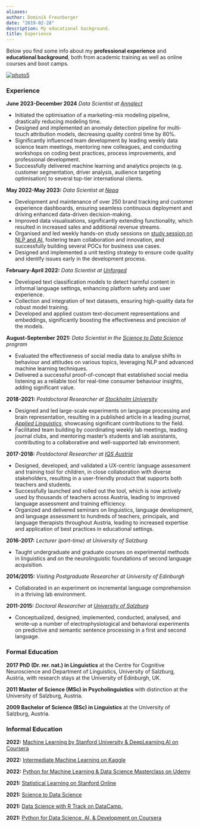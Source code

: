 ```yaml
---
aliases:
author: Dominik Freunberger
date: "2019-02-28"
description: My educational background.
title: Experience
---
```

Below you find some info about my __professional experience__ and __educational background__, both from academic training as well as online courses and boot camps.

[![photo5](/photo5.png)](/large5.jpeg)

### Experience
__June 2023-December 2024__ _Data Scientist at [Annalect](https://annalectnordics.com/)_

  - Initiated the optimisation of a marketing-mix modeling pipeline, drastically reducing modeling time.
  - Designed and implemented an anomaly detection pipeline for multi-touch attribution models, decreasing quality control time by 80%.
  - Significantly influenced team development by leading weekly data science team meetings, mentoring new colleagues, and conducting workshops on coding best practices, process improvements, and professional development.
  - Successfully delivered machine learning and analytics projects (e.g. customer segmentation, driver analysis, audience targeting optimisation) to several top-tier international clients.

__May 2022-May 2023:__ _Data Scientist at [Nepa](https://nepa.se/)_

  - Development and maintenance of over 250 brand tracking and customer experience dashboards, ensuring seamless continuous deployment and driving enhanced data-driven decision-making.
  - Improved data visualisations, significantly extending functionality, which resulted in increased sales and additional revenue streams.
  - Organised and led weekly hands-on study sessions on [study session on NLP and AI](https://dmnkfr.netlify.app/projects/nlp_club/), fostering team collaboration and innovation, and successfully building several POCs for business use cases. 
  - Designed and implemented a unit testing strategy to ensure code quality and identify issues early in the development process.

__February-April 2022:__ _Data Scientist at [Unforged](https://www.unforged.net/)_

  - Developed text classification models to detect harmful content in informal language settings, enhancing platform safety and user experience.
  - Collection and integration of text datasets, ensuring high-quality data for robust model training.
  - Developed and applied custom text-document representations and embeddings, significantly boosting the effectiveness and precision of the models.

__August-September 2021:__ _Data Scientist in the [Science to Data Science](https://s2ds.org/) program_

  - Evaluated the effectiveness of social media data to analyse shifts in behaviour and attitudes on various topics, leveraging NLP and advanced machine learning techniques.
  - Delivered a successful proof-of-concept that established social media listening as a reliable tool for real-time consumer behaviour insights, adding significant value.


__2018-2021:__ _Postdoctoral Researcher at [Stockholm University](https://www.biling.su.se/english/)_

  - Designed and led large-scale experiments on language processing and brain representation, resulting in a published article in a leading journal, [_Applied Linguistics_](https://academic.oup.com/applij), showcasing significant contributions to the field.
  - Facilitated team building by coordinating weekly lab meetings, leading journal clubs, and mentoring master’s students and lab assistants, contributing to a collaborative and well-supported lab environment.

__2017-2018:__ _Postdoctoral Researcher at [IQS Austria](https://www.iqs.gv.at/)_

  - Designed, developed, and validated a UX-centric language assessment and training tool for children, in close collaboration with diverse stakeholders, resulting in a user-friendly product that supports both teachers and students.
  - Successfully launched and rolled out the tool, which is now actively used by thousands of teachers across Austria, leading to improved language assessment and training efficiency.
  - Organized and delivered seminars on linguistics, language development, and language assessment to hundreds of teachers, principals, and language therapists throughout Austria, leading to increased expertise and application of best practices in educational settings.

__2016-2017:__ _Lecturer (part-time) at University of Salzburg_

  - Taught undergraduate and graduate courses on experimental methods in linguistics and on the neurolinguistic foundations of second language acquisition.

__2014/2015:__ _Visiting Postgraduate Researcher at University of Edinburgh_

  - Collaborated in an experiment on incremental language comprehension in a thriving lab environment.

__2011-2015:__ _Doctoral Researcher at [University of Salzburg](https://ccns.sbg.ac.at/)_

  - Conceptualized, designed, implemented, conducted, analysed, and wrote-up a number of electrophysiological and behavioral experiments on predictive and semantic sentence processing in a first and second language.

### Formal Education
__2017 PhD (Dr. rer. nat.) in Linguistics__ at the Centre for Cognitive Neuroscience and Department of Linguistics, University of Salzburg, Austria, with research stays at the University of Edinburgh, UK.

__2011 Master of Science (MSc) in Psycholinguistics__ with distinction at the University of Salzburg, Austria.

__2009 Bachelor of Science (BSc) in Linguistics__ at the University of Salzburg, Austria.

### Informal Education
__2022:__ [Machine Learning by Stanford University & DeepLearning.AI on Coursera](https://www.coursera.org/account/accomplishments/specialization/certificate/4BJDN3AM952G) 

__2022:__ [Intermediate Machine Learning on Kaggle](https://www.kaggle.com/learn/certification/dominikfreunberger/intermediate-machine-learning)

__2022:__ [Python for Machine Learning & Data Science Masterclass on Udemy](https://www.udemy.com/certificate/UC-78be0238-d178-49fe-9f5d-3b1166c71407/)

__2021:__ [Statistical Learning on Stanford Online](https://www.credential.net/a007ea22-7e45-4fd7-9bea-cf1977b012f6#gs.bhxu8p)

__2021:__ [Science to Data Science](https://www.credential.net/a007ea22-7e45-4fd7-9bea-cf1977b012f6#gs.bhxu8p)

__2021:__ [Data Science with R Track on DataCamp.](https://www.datacamp.com/statement-of-accomplishment/track/4705929b5bbd9a0e3a817d8fe7d3c3edda78a3d5)

__2021:__ [Python for Data Science, AI, & Development on Coursera](https://www.coursera.org/account/accomplishments/certificate/PHSGZZEVPRVU)